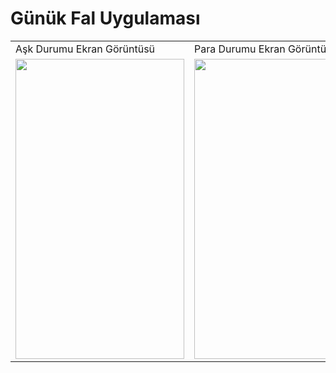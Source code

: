 # Günük Fal Uygulaması

<table>
  <tr>
    <td>Aşk Durumu Ekran Görüntüsü</td>
     <td>Para Durumu Ekran Görüntüsü </td>
     <td>Günlük Tavsiye Ekran Görüntüsü</td>
  </tr>
  <tr>
    <td><img src="https://user-images.githubusercontent.com/50543193/136590557-72075ed8-a7e4-4ee5-8d3a-efaef9d77bbe.png" width=270 height=480></td>
    <td><img src="https://user-images.githubusercontent.com/50543193/136590562-c38f9e7b-46d6-438d-920a-7c88b5b4beeb.png" width=270 height=480></td>
    <td><img src="https://user-images.githubusercontent.com/50543193/136590563-f158bcd1-0347-4313-aa03-a2354fdc1094.png" width=270 height=480></td>
  </tr>
 </table>
